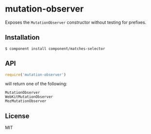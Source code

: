 
# mutation-observer

  Exposes the `MutationObserver` constructor without testing for prefixes.

## Installation

  ```
  $ component install component/matches-selector
  ```

## API

```js
require('mutation-observer')
```

will return one of the following:

```
MutationObserver
WebKitMutationObserver
MozMutationObserver
```

## License

  MIT
